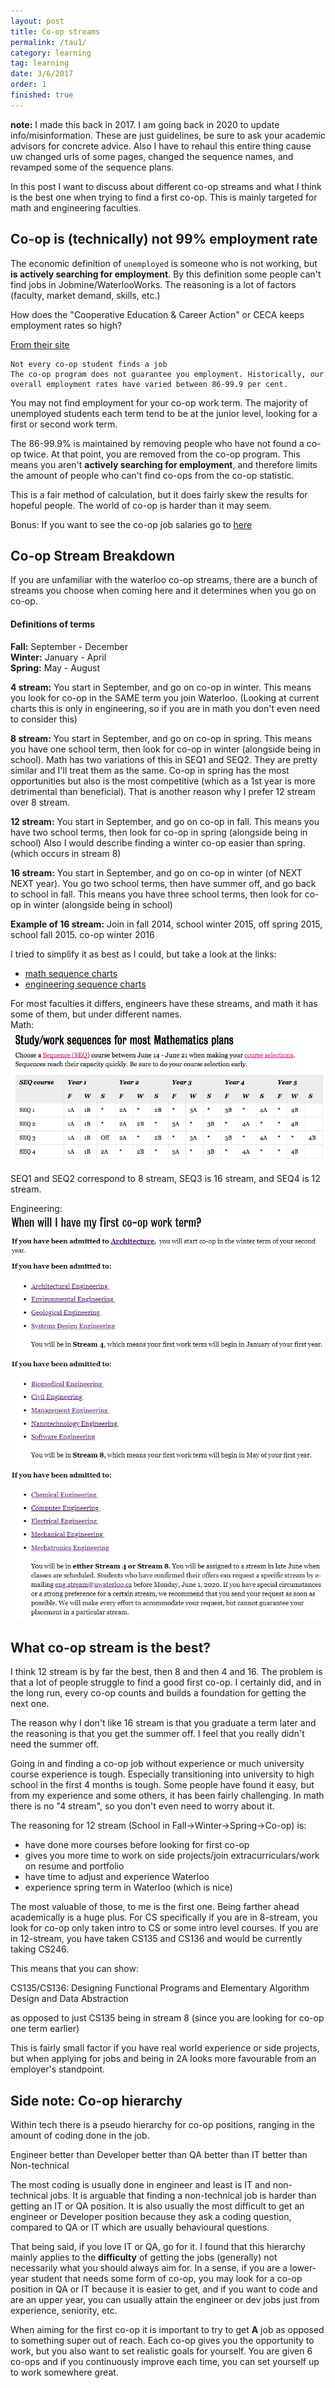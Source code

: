 ```yaml
---
layout: post
title: Co-op streams
permalink: /tau1/
category: learning
tag: learning
date: 3/6/2017
order: 1
finished: true
---
```


**note:** I made this back in 2017. I am going back in 2020 to update info/misinformation. These are just guidelines, be sure to ask your academic advisors for concrete advice. Also I have to rehaul this entire thing cause uw changed urls of some pages, changed the sequence names, and revamped some of the sequence plans.

In this post I want to discuss about different co-op streams and what I think is the best one when trying to find a first co-op. This is mainly targeted for math and engineering faculties.

## Co-op is (technically) not 99% employment rate

The economic definition of `unemployed` is someone who is not working, but **is actively searching for employment**. By this definition some people can't find jobs in Jobmine/WaterlooWorks. The reasoning is a lot of factors (faculty, market demand, skills, etc.)

How does the "Cooperative Education & Career Action" or CECA keeps employment rates so high?

[From their site](https://uwaterloo.ca/co-operative-education/why-co-op/employment-statistics)
```
Not every co-op student finds a job
The co-op program does not guarantee you employment. Historically, our overall employment rates have varied between 86-99.9 per cent.
```

You may not find employment for your co-op work term. The majority of unemployed students each term tend to be at the junior level, looking for a first or second work term.

The 86-99.9% is maintained by removing people who have not found a co-op twice. At that point, you are removed from the co-op program. This means you aren't **actively searching for employment**, and therefore limits the amount of people who can't find co-ops from the co-op statistic.

This is a fair method of calculation, but it does fairly skew the results for hopeful people. The world of co-op is harder than it may seem.

Bonus: If you want to see the co-op job salaries go to [here](https://uwaterloo.ca/co-operative-education/about-co-op/co-op-earnings)

## Co-op Stream Breakdown

If you are unfamiliar with the waterloo co-op streams, there are a bunch of streams you choose when coming here and it determines when you go on co-op.

#### Definitions of terms
**Fall:** September - December  
**Winter:** January - April  
**Spring:** May - August  

**4 stream:** You start in September, and go on co-op in winter. This means you look for co-op in the SAME term you join Waterloo. (Looking at current charts this is only in engineering, so if you are in math you don't even need to consider this)

**8 stream:** You start in September, and go on co-op in spring. This means you have one school term, then look for co-op in winter (alongside being in school). Math has two variations of this in SEQ1 and SEQ2. They are pretty similar and I'll treat them as the same. Co-op in spring has the most opportunities but also is the most competitive (which as a 1st year is more detrimental than beneficial). That is another reason why I prefer 12 stream over 8 stream.

**12 stream:** You start in September, and go on co-op in fall. This means you have two school terms, then look for co-op in spring (alongside being in school) Also I would describe finding a winter co-op easier than spring. (which occurs in stream 8)

**16 stream:** You start in September, and go on co-op in winter (of NEXT NEXT year). You go two school terms, then have summer off, and go back to school in fall. This means you have three school terms, then look for co-op in winter (alongside being in school)

**Example of 16 stream:**
Join in fall 2014, school winter 2015, off spring 2015, school fall 2015. co-op winter 2016

I tried to simplify it as best as I could, but take a look at the links:
- [math sequence charts](https://uwaterloo.ca/new-math-students/co-op/sequence-charts)
- [engineering sequence charts](https://uwaterloo.ca/engineering/future-undergraduate-students/co-op-experience/co-op-studywork-sequences)

For most faculties it differs, engineers have these streams, and math it has some of them, but under different names.  
Math:  
![eng](/blog/learning/images/1/streams.png)

SEQ1 and SEQ2 correspond to 8 stream, SEQ3 is 16 stream, and SEQ4 is 12 stream.

Engineering:  
![eng](/blog/learning/images/1/new_engineering.jpg)

## What co-op stream is the best?

I think 12 stream is by far the best, then 8 and then 4 and 16. The problem is that a lot of people struggle to find a good first co-op. I certainly did, and in the long run, every co-op counts and builds a foundation for getting the next one.

The reason why I don't like 16 stream is that you graduate a term later and the reasoning is that you get the summer off. I feel that you really didn't need the summer off.

Going in and finding a co-op job without experience or much university course experience is tough. Especially transitioning into university to high school in the first 4 months is tough. Some people have found it easy, but from my experience and some others, it has been fairly challenging. In math there is no "4 stream", so you don't even need to worry about it.

The reasoning for 12 stream (School in Fall->Winter->Spring->Co-op) is:
- have done more courses before looking for first co-op
- gives you more time to work on side projects/join extracurriculars/work on resume and portfolio
- have time to adjust and experience Waterloo
- experience spring term in Waterloo (which is nice)

The most valuable of those, to me is the first one. Being farther ahead academically is a huge plus. For CS specifically if you are in 8-stream, you look for co-op only taken intro to CS or some intro level courses. If you are in 12-stream, you have taken CS135 and CS136 and would be currently taking CS246.

This means that you can show:

CS135/CS136:
Designing Functional Programs and Elementary Algorithm Design and Data Abstraction

as opposed to just CS135 being in stream 8 (since you are looking for co-op one term earlier)

This is fairly small factor if you have real world experience or side projects, but when applying for jobs and being in 2A looks more favourable from an employer's standpoint.

## Side note: Co-op hierarchy

Within tech there is a pseudo hierarchy for co-op positions, ranging in the amount of coding done in the job.

Engineer better than Developer better than QA better than IT better than Non-technical

The most coding is usually done in engineer and least is IT and non-technical jobs. It is arguable that finding a non-technical job is harder than getting an IT or QA position. It is also usually the most difficult to get an engineer or Developer position because they ask a coding question, compared to QA or IT which are usually behavioural questions.

That being said, if you love IT or QA, go for it. I found that this hierarchy mainly applies to the **difficulty** of getting the jobs (generally) not necessarily what you should always aim for. In a sense, if you are a lower-year student that needs some form of co-op, you may look for a co-op position in QA or IT because it is easier to get, and if you want to code and are an upper year, you can usually attain the engineer or dev jobs just from experience, seniority, etc.

When aiming for the first co-op it is important to try to get **A** job as opposed to something super out of reach. Each co-op gives you the opportunity to work, but you also want to set realistic goals for yourself. You are given 6 co-ops and if you continuously improve each time, you can set yourself up to work somewhere great.
